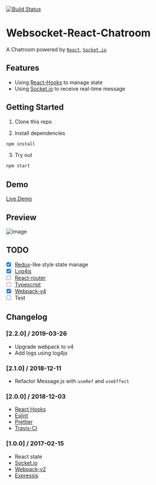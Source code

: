 [![Build Status](https://travis-ci.org/ymyqwe/Websocket-React-Chatroom.svg?branch=master)](https://travis-ci.org/ymyqwe/Websocket-React-Chatroom)

# Websocket-React-Chatroom

A Chatroom powered by [`React`](https://reactjs.org/), [`Socket.io`](https://socket.io/)

## Features

- Using [React-Hooks](https://reactjs.org/docs/hooks-intro.html) to manage state
- Using [Socket.io](https://socket.io/) to receive real-time message

## Getting Started

1. Clone this repo

2. Install dependencies

```bash
npm install
```

3. Try out

```bash
npm start
```

## Demo

[Live Demo](http://chat.yumingyuan.me)

## Preview

![image](https://github.com/ymyqwe/Websocket-React-Chatroom/raw/master/chat.gif)

## TODO

- [x] [Redux](https://github.com/reduxjs/redux)-like style state manage
- [x] [Log4js](https://github.com/log4js-node/log4js-node)
- [ ] [React-router](https://github.com/ReactTraining/react-router)
- [ ] [Typescript](https://github.com/Microsoft/TypeScript)
- [x] [Webpack-v4](https://github.com/webpack/webpack)
- [ ] Test

## Changelog

### [2.2.0] / 2019-03-26

- Upgrade webpack to v4
- Add logs using log4js

### [2.1.0] / 2018-12-11

- Refactor Message.js with `useRef` and `useEffect`

### [2.0.0] / 2018-12-03

- [React Hooks](https://reactjs.org/docs/hooks-intro.html)
- [Eslint](https://github.com/eslint/eslint)
- [Prettier](https://github.com/prettier/prettier)
- [Travis-CI](https://travis-ci.org/)

### [1.0.0] / 2017-02-15

- React state
- [Socket.io](https://socket.io/)
- [Webpack-v2](https://github.com/webpack/webpack)
- [Expressjs](https://github.com/expressjs/express)
